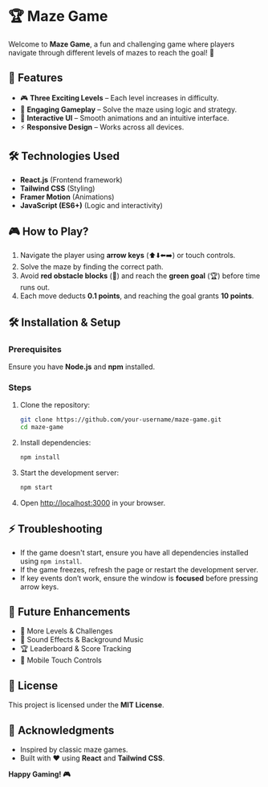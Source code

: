 # 🏆 Maze Game

Welcome to **Maze Game**, a fun and challenging game where players navigate through different levels of mazes to reach the goal! 🏁

## 🚀 Features
- 🎮 **Three Exciting Levels** – Each level increases in difficulty.
- 🧠 **Engaging Gameplay** – Solve the maze using logic and strategy.
- 🎨 **Interactive UI** – Smooth animations and an intuitive interface.
- ⚡ **Responsive Design** – Works across all devices.

## 🛠 Technologies Used
- **React.js** (Frontend framework)
- **Tailwind CSS** (Styling)
- **Framer Motion** (Animations)
- **JavaScript (ES6+)** (Logic and interactivity)

## 🎮 How to Play?
1. Navigate the player using **arrow keys** (⬆️⬇️⬅️➡️) or touch controls.
2. Solve the maze by finding the correct path.
3. Avoid **red obstacle blocks** (🚧) and reach the **green goal** (🏆) before time runs out.
4. Each move deducts **0.1 points**, and reaching the goal grants **10 points**.

## 🛠 Installation & Setup
### Prerequisites
Ensure you have **Node.js** and **npm** installed.

### Steps
1. Clone the repository:
   ```sh
   git clone https://github.com/your-username/maze-game.git
   cd maze-game
   ```
2. Install dependencies:
   ```sh
   npm install
   ```
3. Start the development server:
   ```sh
   npm start
   ```
4. Open [http://localhost:3000](http://localhost:3000) in your browser.

## ⚡ Troubleshooting
- If the game doesn't start, ensure you have all dependencies installed using `npm install`.
- If the game freezes, refresh the page or restart the development server.
- If key events don’t work, ensure the window is **focused** before pressing arrow keys.

## 📌 Future Enhancements
- 🚀 More Levels & Challenges
- 🎵 Sound Effects & Background Music
- 🏆 Leaderboard & Score Tracking
- 📱 Mobile Touch Controls

## 📜 License
This project is licensed under the **MIT License**.

## 🙌 Acknowledgments
- Inspired by classic maze games.
- Built with ❤️ using **React** and **Tailwind CSS**.

**Happy Gaming! 🎮**





 
